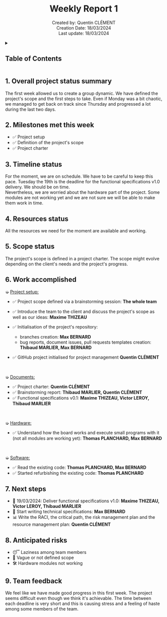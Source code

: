 <h1 align="center"> Weekly Report 1 </h1>

<p align="center">
Created by: Quentin CLÉMENT <br> Creation Date: 18/03/2024 <br> Last update: 18/03/2024
</p>

<details>
<summary>

## Table of Contents

</summary>

- [Table of Contents](#table-of-contents)
- [1. Overall project status summary](#1-overall-project-status-summary)
- [2. Milestones met this week](#2-milestones-met-this-week)
- [3. Timeline status](#3-timeline-status)
- [4. Resources status](#4-resources-status)
- [5. Scope status](#5-scope-status)
- [6. Work accomplished](#6-work-accomplished)
- [7. Next steps](#7-next-steps)
- [8. Anticipated risks](#8-anticipated-risks)
- [9. Team feedback](#9-team-feedback)

</details>

## 1. Overall project status summary

The first week allowed us to create a group dynamic. We have defined the project's scope and the first steps to take. Even if Monday was a bit chaotic, we managed to get back on track since Thursday and progressed a lot during the last two days.

## 2. Milestones met this week

- ✅ Project setup
- ✅ Definition of the project's scope
- ✅ Project charter

## 3. Timeline status

For the moment, we are on schedule. We have to be careful to keep this pace. Tuesday the 19th is the deadline for the functional specifications v1.0 delivery. We should be on time. \
Nevertheless, we are worried about the hardware part of the project. Some modules are not working yet and we are not sure we will be able to make them work in time.

## 4. Resources status

All the resources we need for the moment are available and working.

## 5. Scope status

The project's scope is defined in a project charter. The scope might evolve depending on the client's needs and the project's progress.

## 6. Work accomplished

➭ <ins> Project setup<ins>:

- ✅ Project scope defined via a brainstorming session: **The whole team**
- ✅ Introduce the team to the client and discuss the project's scope as well as our ideas: **Maxime THIZEAU**

- ✅ Initialisation of the project's repository:
  - branches creation: **Max BERNARD**
  - bug reports, document issues, pull requests templates creation: **Thibaud MARLIER, Max BERNARD**
- ✅ GitHub project initialised for project management **Quentin CLÉMENT**

<br>

➭ <ins> Documents<ins>:

- ✅ Project charter: **Quentin CLÉMENT**
- ✅ Brainstorming report: **Thibaud MARLIER, Quentin CLÉMENT**
- ✅ Functional specifications v0.1: **Maxime THIZEAU, Victor LEROY, Thibaud MARLIER**

<br>

➭ <ins> Hardware<ins>:

- ✅ Understand how the board works and execute small programs with it (not all modules are working yet): **Thomas PLANCHARD, Max BERNARD**

<br>

➭ <ins> Software<ins>:

- ✅ Read the existing code: **Thomas PLANCHARD, Max BERNARD**
- ✅ Started refurbishing the existing code: **Thomas PLANCHARD**

## 7. Next steps

- 📅 19/03/2024: Deliver functional specifications v1.0: **Maxime THIZEAU, Victor LEROY, Thibaud MARLIER**
- 📝 Start writing technical specifications: **Max BERNARD**
- 📊 Write the RACI, the critical path, the risk management plan and the resource management plan: **Quentin CLÉMENT**

## 8. Anticipated risks

- 😴 Laziness among team members
- 🎯 Vague or not defined scope
- 🛠️ Hardware modules not working

## 9. Team feedback

We feel like we have made good progress in this first week. The project seems difficult even though we think it's achievable. The time between each deadline is very short and this is causing stress and a feeling of haste among some members of the team.
